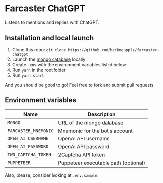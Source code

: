 # Farcaster ChatGPT

Listens to mentions and replies with ChatGPT.

## Installation and local launch

1. Clone this repo: `git clone https://github.com/backmeupplz/farcaster-chatgpt`
2. Launch the [mongo database](https://www.mongodb.com/) locally
3. Create `.env` with the environment variables listed below
4. Run `yarn` in the root folder
5. Run `yarn start`

And you should be good to go! Feel free to fork and submit pull requests.

## Environment variables

| Name                 | Description                          |
| -------------------- | ------------------------------------ |
| `MONGO`              | URL of the mongo database            |
| `FARCASTER_MNEMONIC` | Mnemonic for the bot's account       |
| `OPEN_AI_USERNAME`   | OpenAI API username                  |
| `OPEN_AI_PASSWORD`   | OpenAI API password                  |
| `TWO_CAPTCHA_TOKEN`  | 2Captcha API token                   |
| `PUPPETEER`          | Puppeteer executable path (optional) |

Also, please, consider looking at `.env.sample`.
